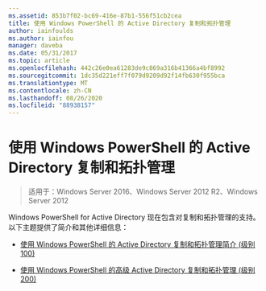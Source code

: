 ```yaml
---
ms.assetid: 853b7f02-bc69-416e-87b1-556f51cb2cea
title: 使用 Windows PowerShell 的 Active Directory 复制和拓扑管理
author: iainfoulds
ms.author: iainfou
manager: daveba
ms.date: 05/31/2017
ms.topic: article
ms.openlocfilehash: 442c26e0ea61283de9c869a316b41366a4bf8992
ms.sourcegitcommit: 1dc35d221eff7f079d9209d92f14fb630f955bca
ms.translationtype: MT
ms.contentlocale: zh-CN
ms.lasthandoff: 08/26/2020
ms.locfileid: "88938157"
---
```

# <a name="active-directory-replication-and-topology-management-using-windows-powershell"></a>使用 Windows PowerShell 的 Active Directory 复制和拓扑管理

>适用于：Windows Server 2016、Windows Server 2012 R2、Windows Server 2012

Windows PowerShell for Active Directory 现在包含对复制和拓扑管理的支持。 以下主题提供了简介和其他详细信息：

-   [使用 Windows PowerShell 的 Active Directory 复制和拓扑管理简介 &#40;级别 100&#41;](../../../ad-ds/manage/powershell/Introduction-to-Active-Directory-Replication-and-Topology-Management-Using-Windows-PowerShell--Level-100-.md)

-   [使用 Windows PowerShell 的高级 Active Directory 复制和拓扑管理 &#40;级别 200&#41;](../../../ad-ds/manage/powershell/Advanced-Active-Directory-Replication-and-Topology-Management-Using-Windows-PowerShell--Level-200-.md)



